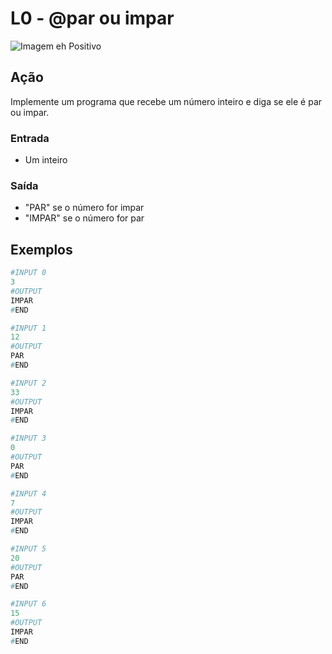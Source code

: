 # L0 - @par ou impar

![Imagem eh Positivo](https://raw.githubusercontent.com/qxcodefup/arcade/master/base/par/cover.jpg)

## Ação

Implemente um programa que recebe um número inteiro e diga se ele é par ou impar.

### Entrada

- Um inteiro

### Saída

- "PAR" se o número for impar
- "IMPAR" se o número for par

## Exemplos

```py
#INPUT 0
3
#OUTPUT
IMPAR
#END
```

```py
#INPUT 1
12
#OUTPUT
PAR
#END
```

```py
#INPUT 2
33
#OUTPUT
IMPAR
#END
```

```py
#INPUT 3
0
#OUTPUT
PAR
#END
```

```py
#INPUT 4
7
#OUTPUT
IMPAR
#END
```

```py
#INPUT 5
20
#OUTPUT
PAR
#END
```

```py
#INPUT 6
15
#OUTPUT
IMPAR
#END
```

